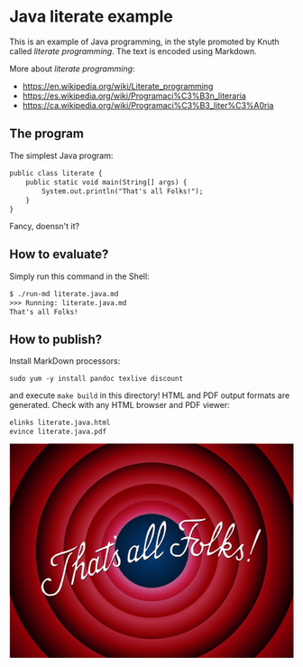# Java literate example

This is an example of Java programming, in the style promoted by Knuth called
_literate programming_.  The text is encoded using Markdown.

More about _literate programming_:

* <https://en.wikipedia.org/wiki/Literate_programming>
* <https://es.wikipedia.org/wiki/Programaci%C3%B3n_literaria>
* <https://ca.wikipedia.org/wiki/Programaci%C3%B3_liter%C3%A0ria>

## The program

The simplest Java program:

```
public class literate {
    public static void main(String[] args) {
        System.out.println("That's all Folks!");
    }
}
```

Fancy, doensn't it?

## How to evaluate?

Simply run this command in the Shell:

    $ ./run-md literate.java.md 
    >>> Running: literate.java.md
    That's all Folks!

## How to publish?

Install MarkDown processors:

    sudo yum -y install pandoc texlive discount

and execute `make build` in this directory!  HTML and PDF output formats are
generated. Check with any HTML browser and PDF viewer:

	elinks literate.java.html
	evince literate.java.pdf

![That's all Folks!](Thats_all_folks.png)

<!--
vim:ai:et:sw=4:ts=4:syntax=markdown
-->
